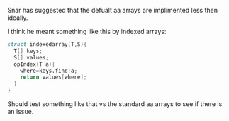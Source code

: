 Snar has suggested that the defualt aa arrays are implimented less then ideally. 

I think he meant something like this by indexed arrays:
```d
struct indexedarray(T,S){
  T[] keys;
  S[] values;
  opIndex(T a){
    where=keys.find!a;
    return values[where];
  }
}
```

Should test something like that vs the standard aa arrays to see if there is an issue.